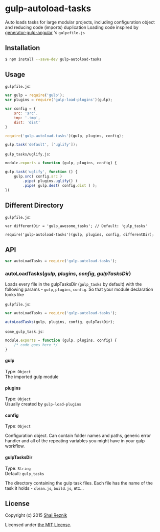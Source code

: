 # gulp-autoload-tasks
Auto loads tasks for large modular projects, including configuration object and reducing code (imports) duplication
Loading code inspired by [generator-gulp-angular](https://github.com/Swiip/generator-gulp-angular) 's `gulpefile.js`

## Installation

```sh
$ npm install --save-dev gulp-autoload-tasks
```

## Usage

`gulpfile.js`:
```javascript
var gulp = require('gulp');
var plugins = require('gulp-load-plugins')(gulp);

var config = {
    src: 'src',
    tmp: '.tmp',
    dist: 'dist'
}

require('gulp-autoload-tasks')(gulp, plugins, config);

gulp.task('default', ['uglify']);

```
`gulp_tasks/uglify.js`:
```javascript
module.exports = function (gulp, plugins, config) {

gulp.task('uglify', function () {
    gulp.src( config.src )
        .pipe( plugins.uglify() )
        .pipe( gulp.dest( config.dist ) );
})
```

## Different Directory

`gulpfile.js`:
``` 
var differentDir = 'gulp_awesome_tasks'; // Default: 'gulp_tasks'

require('gulp-autoload-tasks')(gulp, plugins, config, differentDir);

```


## API

```javascript
var autoLoadTasks = require('gulp-autoload-tasks');
```

### autoLoadTasks(*gulp*, *plugins*, *config*, *gulpTasksDir*)

Loads every file in the gulpTasksDir (`gulp_tasks` by default) with the following params - `gulp`, `plugins`, `config`. So that your module declaration looks like
 
`gulpfile.js`:
```javascript
var autoLoadTasks = require('gulp-autoload-tasks');

autoLoadTasks(gulp, plugins, config, gulpTaskDir);
```

`some_gulp_task.js`:
```javascript
module.exports = function (gulp, plugins, config) {
    /* code goes here */
}
```

#### gulp

Type: `Object`  
The imported gulp module

#### plugins

Type: `Object`  
Usually created by `gulp-load-plugins`

#### config

Type: `Object`  

Configuration object. Can contain folder names and paths, generic error handler and all of the repeating variables you might have in your gulp workflow.

#### gulpTasksDir

Type: `String`  
Default: `gulp_tasks`

The directory containing the gulp task files. Each file has the name of the task it holds - `clean.js`, `build.js`, etc...


## License

Copyright (c) 2015 [Shai Reznik](https://github.com/shairez)

Licensed under [the MIT License](./LICENSE).
